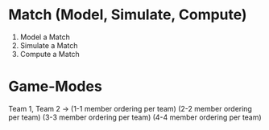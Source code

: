 # Match (Model, Simulate, Compute)
1. Model a Match
2. Simulate a Match
3. Compute a Match
# Game-Modes
  Team 1, Team 2 -> (1-1 member ordering per team)
                    (2-2 member ordering per team)
                    (3-3 member ordering per team)
                    (4-4 member ordering per team)
